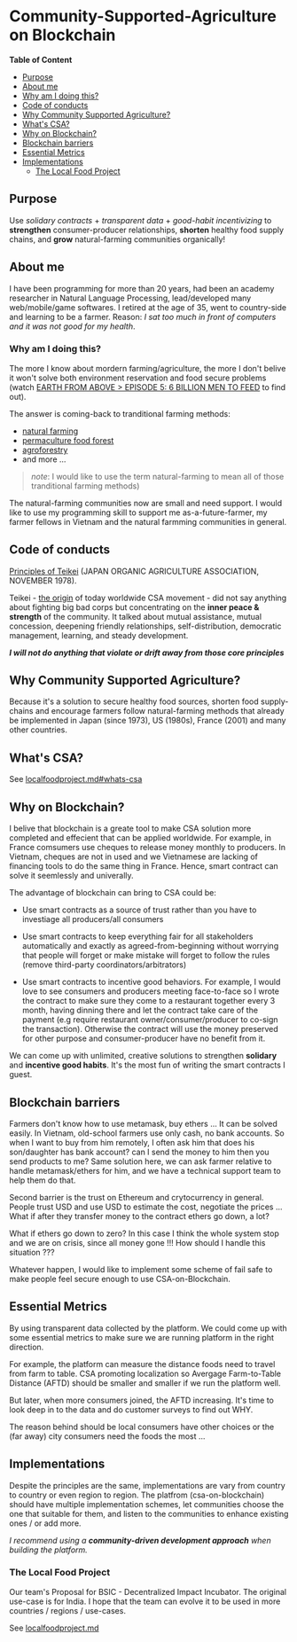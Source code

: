 # Community-Supported-Agriculture on Blockchain

<!-- https://atom.io/packages/markdown-toc-auto
`cmd-shift-p` to open command-palette, invoke "Markdown Toc Auto: Insert Toc".
-->
**Table of Content**
<!-- TOC START min:2 max:3 link:true update:true -->
- [Purpose](#purpose)
- [About me](#about-me)
- [Why am I doing this?](#why-am-i-doing-this)
- [Code of conducts](#code-of-conducts)
- [Why Community Supported Agriculture?](#why-community-supported-agriculture)
- [What's CSA?](#whats-csa)
- [Why on Blockchain?](#why-on-blockchain)
- [Blockchain barriers](#blockchain-barriers)
- [Essential Metrics](#essential-metrics)
- [Implementations](#implementations)
    - [The Local Food Project](#the-local-food-project)

<!-- TOC END -->


## Purpose
Use _solidary contracts_ + _transparent data_ + _good-habit incentivizing_ to __strengthen__ consumer-producer relationships, __shorten__ healthy food supply chains, and __grow__ natural-farming communities organically!

## About me
I have been programming for more than 20 years, had been an academy researcher in Natural Language Processing, lead/developed many web/mobile/game softwares. I retired at the age of 35, went to country-side and learning to be a farmer. Reason: _I sat too much in front of computers and it was not good for my health_.

### Why am I doing this?
The more I know about mordern farming/agriculture, the more I don't belive it won't solve both environment reservation and food secure problems
(watch
[EARTH FROM ABOVE > EPISODE 5: 6 BILLION MEN TO FEED](http://www.yannarthusbertrand.org/en/films-tv/earth-from-above/episode-5-6-milliards-dhommes-a-nourrir) to find out).

The answer is coming-back to tranditional farming methods:
* [natural farming](https://www.youtube.com/watch?v=nzs8iFGNdBo)
* [permaculture food forest](https://www.youtube.com/watch?v=6GJFL0MD9fc)
* [agroforestry](https://www.youtube.com/watch?v=gSPNRu4ZPvE)
* and more ...

> _note_: I would like to use the term natural-farming to mean all of those tranditional farming methods)

The natural-farming communities now are small and need support. I would like to use my programming skill to support me as-a-future-farmer, my farmer fellows in Vietnam and the natural farmming communities in general.

## Code of conducts
[Principles of Teikei](http://urgenci.net/principles-of-teikei) (JAPAN ORGANlC AGRICULTURE ASSOCIATION, NOVEMBER 1978).

Teikei - [the origin](http://urgenci.net/csa-history/) of today worldwide CSA movement - did not say anything about fighting big bad corps but concentrating on the __inner peace & strength__ of the community. It talked about mutual assistance, mutual concession, deepening friendly relationships, self-distribution, democratic management, learning, and steady development.

**_I will not do anything that violate or drift away from those core principles_**

## Why Community Supported Agriculture?
Because it's a solution to secure healthy food sources, shorten food supply-chains and encourage farmers follow natural-farming methods that already be implemented in Japan (since 1973), US (1980s), France (2001) and many other countries.

## What's CSA?
See [localfoodproject.md#whats-csa](./localfoodproject.md#whats-csa)

## Why on Blockchain?

I belive that blockchain is a greate tool to make CSA solution more completed and effecient that can be applied worldwide. For example, in France comsumers use cheques to release money monthly to producers. In Vietnam, cheques are not in used and we Vietnamese are lacking of financing tools to do the same thing in France. Hence, smart contract can solve it seemlessly and univerally.

The advantage of blockchain can bring to CSA could be:

* Use smart contracts as a source of trust rather than you have to investiage all producers/all consumers

* Use smart contracts to keep everything fair for all stakeholders automatically and exactly as agreed-from-beginning without worrying that people will forget or make mistake will forget to follow the rules (remove third-party coordinators/arbitrators)

* Use smart contracts to incentive good behaviors. For example, I would love to see consumers and producers meeting face-to-face so I wrote the contract to make sure they come to a restaurant together every 3 month, having dinning there and let the contract take care of the payment (e.g require restaurant owner/consumer/producer to co-sign the transaction). Otherwise the contract will use the money preserved for other purpose and consumer-producer have no benefit from it.

We can come up with unlimited, creative solutions to strengthen **solidary** and **incentive good habits**. It's the most fun of writing the smart contracts I guest.

## Blockchain barriers

Farmers don't know how to use metamask, buy ethers ...
It can be solved easily. In Vietnam, old-school farmers use only cash, no bank accounts. So when I want to buy from him remotely, I often ask him that does his son/daughter has bank account? can I send the money to him then you send products to me? Same solution here, we can ask farmer relative to handle metamask/ethers for him, and we have a technical support team to help them do that.

Second barrier is the trust on Ethereum and crytocurrency in general. People trust USD and use USD to estimate the cost, negotiate the prices ... What if after they transfer money to the contract ethers go down, a lot?

What if ethers go down to zero? In this case I think the whole system stop and we are on crisis, since all money gone !!! How should I handle this situation ???

Whatever happen, I would like to implement some scheme of fail safe to make people feel secure enough to use CSA-on-Blockchain.

## Essential Metrics
By using transparent data collected by the platform. We could come up with some essential metrics to make sure we are running platform in the right direction.

For example, the platform can measure the distance foods need to travel from farm to table. CSA promoting localization so Avergage Farm-to-Table Distance (AFTD) should be smaller and smaller if we run the platform well.

But later, when more consumers joined, the AFTD increasing. It's time to look deep in to the data and do customer surveys to find out WHY.

The reason behind should be local consumers have other choices or the (far away) city consumers need the foods the most ...

## Implementations
Despite the principles are the same, implementations are vary from country to country or even region to region. The platfrom (csa-on-blockchain) should have multiple implementation schemes, let communities choose the one that suitable for them, and listen to the communities to enhance existing ones / or add more.

_I recommend using a **community-driven development approach** when building the platform._

### The Local Food Project
Our team's Proposal for BSIC - Decentralized Impact Incubator. The original use-case is for India. I hope that the team can evolve it to be used in more countries / regions / use-cases.

See [localfoodproject.md](./localfoodproject.md)
